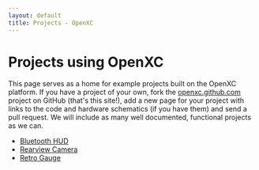 ```yaml
---
layout: default
title: Projects - OpenXC
---
```


<div class="page-header">
    <h1>Projects using OpenXC</h1>
</div>

This page serves as a home for example projects built on the OpenXC platform. If
you have a project of your own, fork the [openxc.github.com][] project on GitHub
(that's this site!), add a new page for your project with links to the code and
hardware schematics (if you have them) and send a pull request. We will include
as many well documented, functional projects as we can.

* [Bluetooth HUD](/projects/hardware/bluetooth-hud.html)
* [Rearview Camera](/projects/software/rearview-camera.html)
* [Retro Gauge](/projects/hardware/retro-gauge.html)

[openxc.github.com]: https://github.com/openxc/openxc.github.com

